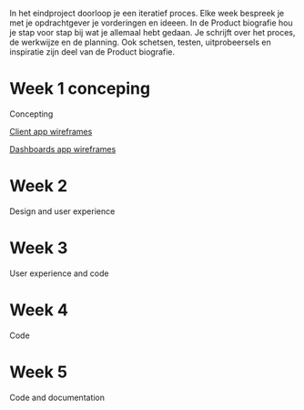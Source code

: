 In het eindproject doorloop je een iteratief proces. Elke week bespreek je met je opdrachtgever je vorderingen en ideeen. In de Product biografie hou je stap voor stap bij wat je allemaal hebt gedaan. Je schrijft over het proces, de werkwijze en de planning. Ook schetsen, testen, uitprobeersels en inspiratie zijn deel van de Product biografie.

# Week 1 conceping

Concepting

[Client app wireframes](https://xd.adobe.com/view/200df57a-f938-47e7-62e4-16f374a24c3d-563c/)

[Dashboards app wireframes](https://xd.adobe.com/view/200df57a-f938-47e7-62e4-16f374a24c3d-563c/)

# Week 2

Design and user experience

# Week 3

User experience and code

# Week 4

Code

# Week 5

Code and documentation
